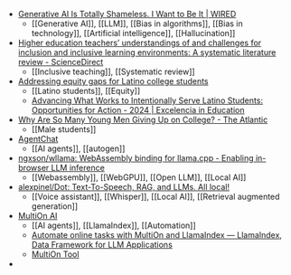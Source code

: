 - [Generative AI Is Totally Shameless. I Want to Be It | WIRED](https://www.wired.com/story/generative-ai-totally-shameless/)
	- [[Generative AI]], [[LLM]], [[Bias in algorithms]], [[Bias in technology]], [[Artificial intelligence]], [[Hallucination]]
- [Higher education teachers’ understandings of and challenges for inclusion and inclusive learning environments: A systematic literature review - ScienceDirect](https://www.sciencedirect.com/science/article/pii/S1747938X24000149?dgcid=raven_sd_via_email)
	- [[Inclusive teaching]], [[Systematic review]]
- [Addressing equity gaps for Latino college students](https://www.insidehighered.com/news/student-success/college-experience/2024/05/20/addressing-equity-gaps-latino-college-students?mc_cid=ec2831c165)
	- [[Latino students]], [[Equity]]
	- [Advancing What Works to Intentionally Serve Latino Students: Opportunities for Action - 2024 | Excelencia in Education](https://www.edexcelencia.org/research/publications/advancing-what-works-latino-students-2024)
- [Why Are So Many Young Men Giving Up on College? - The Atlantic](https://www.theatlantic.com/ideas/archive/2021/09/young-men-college-decline-gender-gap-higher-education/620066/)
	- [[Male students]]
- [AgentChat](https://agentchat.app/)
	- [[AI agents]], [[autogen]]
- [ngxson/wllama: WebAssembly binding for llama.cpp - Enabling in-browser LLM inference](https://github.com/ngxson/wllama)
	- [[Webassembly]], [[WebGPU]], [[Open LLM]], [[Local AI]]
- [alexpinel/Dot: Text-To-Speech, RAG, and LLMs. All local!](https://github.com/alexpinel/Dot)
	- [[Voice assistant]], [[Whisper]], [[Local AI]], [[Retrieval augmented generation]]
- [MultiOn AI](https://www.multion.ai/)
	- [[AI agents]], [[LlamaIndex]], [[Automation]]
	- [Automate online tasks with MultiOn and LlamaIndex — LlamaIndex, Data Framework for LLM Applications](https://www.llamaindex.ai/blog/automate-online-tasks-with-multion-and-llamaindex)
	- [MultiOn Tool](https://llamahub.ai/l/tools/llama-index-tools-multion?from=)
-